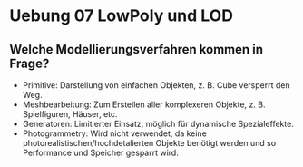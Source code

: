 # Uebung 07 LowPoly und LOD

## Welche Modellierungsverfahren kommen in Frage?

- Primitive: Darstellung von einfachen Objekten, z. B. Cube versperrt den Weg.
- Meshbearbeitung: Zum Erstellen aller komplexeren Objekte, z. B. Spielfiguren, Häuser, etc.
- Generatoren: Limitierter Einsatz, möglich für dynamische Spezialeffekte.
- Photogrammetry: Wird nicht verwendet, da keine photorealistischen/hochdetalierten Objekte benötigt werden und so Performance und Speicher gesparrt wird.